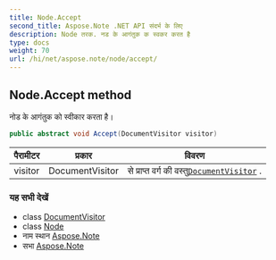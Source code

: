 ```yaml
---
title: Node.Accept
second_title: Aspose.Note .NET API संदर्भ के लिए
description: Node तरक. नड के आगंतुक क स्वकर करत है
type: docs
weight: 70
url: /hi/net/aspose.note/node/accept/
---
```

## Node.Accept method

नोड के आगंतुक को स्वीकार करता है।

```csharp
public abstract void Accept(DocumentVisitor visitor)
```

| पैरामीटर | प्रकार | विवरण |
| --- | --- | --- |
| visitor | DocumentVisitor | से प्राप्त वर्ग की वस्तु[`DocumentVisitor`](../../documentvisitor/) . |

### यह सभी देखें

* class [DocumentVisitor](../../documentvisitor/)
* class [Node](../)
* नाम स्थान [Aspose.Note](../../node/)
* सभा [Aspose.Note](../../../)


